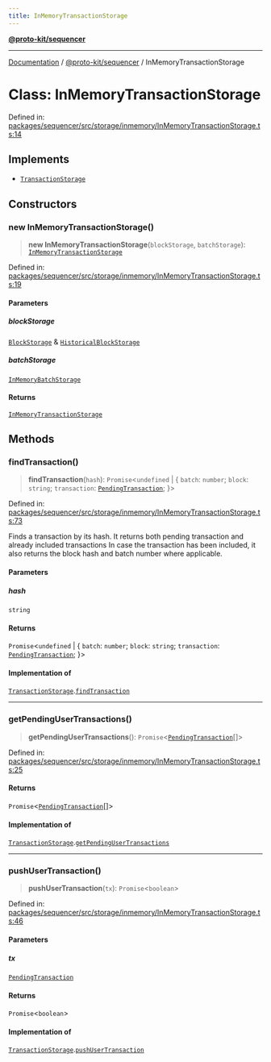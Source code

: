 ```yaml
---
title: InMemoryTransactionStorage
---
```


[**@proto-kit/sequencer**](../README.md)

***

[Documentation](../../../README.md) / [@proto-kit/sequencer](../README.md) / InMemoryTransactionStorage

# Class: InMemoryTransactionStorage

Defined in: [packages/sequencer/src/storage/inmemory/InMemoryTransactionStorage.ts:14](https://github.com/proto-kit/framework/blob/28efa802e3737fc3b77339148b307ef7246f3ef1/packages/sequencer/src/storage/inmemory/InMemoryTransactionStorage.ts#L14)

## Implements

- [`TransactionStorage`](../interfaces/TransactionStorage.md)

## Constructors

### new InMemoryTransactionStorage()

> **new InMemoryTransactionStorage**(`blockStorage`, `batchStorage`): [`InMemoryTransactionStorage`](InMemoryTransactionStorage.md)

Defined in: [packages/sequencer/src/storage/inmemory/InMemoryTransactionStorage.ts:19](https://github.com/proto-kit/framework/blob/28efa802e3737fc3b77339148b307ef7246f3ef1/packages/sequencer/src/storage/inmemory/InMemoryTransactionStorage.ts#L19)

#### Parameters

##### blockStorage

[`BlockStorage`](../interfaces/BlockStorage.md) & [`HistoricalBlockStorage`](../interfaces/HistoricalBlockStorage.md)

##### batchStorage

[`InMemoryBatchStorage`](InMemoryBatchStorage.md)

#### Returns

[`InMemoryTransactionStorage`](InMemoryTransactionStorage.md)

## Methods

### findTransaction()

> **findTransaction**(`hash`): `Promise`\<`undefined` \| \{ `batch`: `number`; `block`: `string`; `transaction`: [`PendingTransaction`](PendingTransaction.md); \}\>

Defined in: [packages/sequencer/src/storage/inmemory/InMemoryTransactionStorage.ts:73](https://github.com/proto-kit/framework/blob/28efa802e3737fc3b77339148b307ef7246f3ef1/packages/sequencer/src/storage/inmemory/InMemoryTransactionStorage.ts#L73)

Finds a transaction by its hash.
It returns both pending transaction and already included transactions
In case the transaction has been included, it also returns the block hash
and batch number where applicable.

#### Parameters

##### hash

`string`

#### Returns

`Promise`\<`undefined` \| \{ `batch`: `number`; `block`: `string`; `transaction`: [`PendingTransaction`](PendingTransaction.md); \}\>

#### Implementation of

[`TransactionStorage`](../interfaces/TransactionStorage.md).[`findTransaction`](../interfaces/TransactionStorage.md#findtransaction)

***

### getPendingUserTransactions()

> **getPendingUserTransactions**(): `Promise`\<[`PendingTransaction`](PendingTransaction.md)[]\>

Defined in: [packages/sequencer/src/storage/inmemory/InMemoryTransactionStorage.ts:25](https://github.com/proto-kit/framework/blob/28efa802e3737fc3b77339148b307ef7246f3ef1/packages/sequencer/src/storage/inmemory/InMemoryTransactionStorage.ts#L25)

#### Returns

`Promise`\<[`PendingTransaction`](PendingTransaction.md)[]\>

#### Implementation of

[`TransactionStorage`](../interfaces/TransactionStorage.md).[`getPendingUserTransactions`](../interfaces/TransactionStorage.md#getpendingusertransactions)

***

### pushUserTransaction()

> **pushUserTransaction**(`tx`): `Promise`\<`boolean`\>

Defined in: [packages/sequencer/src/storage/inmemory/InMemoryTransactionStorage.ts:46](https://github.com/proto-kit/framework/blob/28efa802e3737fc3b77339148b307ef7246f3ef1/packages/sequencer/src/storage/inmemory/InMemoryTransactionStorage.ts#L46)

#### Parameters

##### tx

[`PendingTransaction`](PendingTransaction.md)

#### Returns

`Promise`\<`boolean`\>

#### Implementation of

[`TransactionStorage`](../interfaces/TransactionStorage.md).[`pushUserTransaction`](../interfaces/TransactionStorage.md#pushusertransaction)
